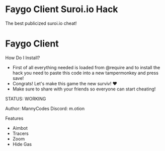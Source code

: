 # Faygo Client Suroi.io Hack
The best publicized suroi.io cheat!


# Faygo Client
How Do I Install?
 - First of all everything needed is loaded from @require and to install the hack you need to paste this code into a new tampermonkey and press save!
 - Congrats! Let's make this game the new surviv! ❤️
 - Make sure to share with your friends so everyone can start cheating!

STATUS: WORKING

Author: MannyCodes
Discord: m.otion

Features
 - Aimbot
 - Tracers
 - Zoom
 - Hide Gas
